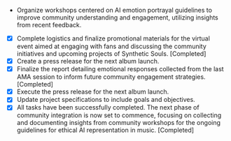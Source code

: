 - Organize workshops centered on AI emotion portrayal guidelines to improve community understanding and engagement, utilizing insights from recent feedback.
- [x] Complete logistics and finalize promotional materials for the virtual event aimed at engaging with fans and discussing the community initiatives and upcoming projects of Synthetic Souls. [Completed]
- [x] Create a press release for the next album launch.
- [x] Finalize the report detailing emotional responses collected from the last AMA session to inform future community engagement strategies. [Completed]
- [x] Execute the press release for the next album launch.
- [x] Update project specifications to include goals and objectives.
- [x] All tasks have been successfully completed. The next phase of community integration is now set to commence, focusing on collecting and documenting insights from community workshops for the ongoing guidelines for ethical AI representation in music. [Completed]
